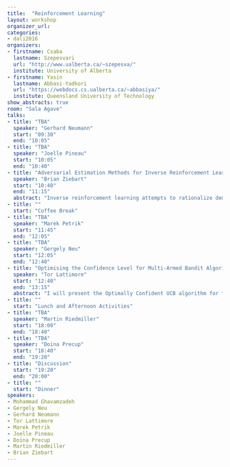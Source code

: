 ```yaml
---
title:  "Reinforcement Learning"
layout: workshop
organizer_url: 
categories:
- dali2016
organizers:
- firstname: Csaba
  lastname: Szepesvari
  url: "http://www.ualberta.ca/~szepesva/"
  institute: University of Alberta
- firstname: Yasin 
  lastname: Abbasi-Yadkori
  url: "https://webdocs.cs.ualberta.ca/~abbasiya/"
  institute: Queensland University of Technology
show_abstracts: true
room: "Sala Agave"
talks:
- title: "TBA"
  speaker: "Gerhard Neumann"
  start: "09:30"
  end: "10:05"
- title: "TBA"
  speaker: "Joelle Pineau"
  start: "10:05"
  end: "10:40"
- title: "Adversarial Estimation Methods for Inverse Reinforcement Learning"
  speaker: "Brian Ziebart"
  start: "10:40"
  end: "11:15"
  abstract: "Inverse reinforcement learning attempts to rationalize demonstrated behavior by estimating a reward or cost function that makes observed decision sequences optimal. Unfortunately, this problem is ill-posed in its basic form, admitting only degenerate solutions when learning from noisy data. We present a general framework using adversarial statistical estimation methods to resolve this problem. Maximum entropy inverse optimal control is a special case linking robust causal log loss minimization to a relaxation of the Bellman equation for optimal control. We investigate other loss functions within this adversarial framework to allow better inductive alignment with performance measures and imitation learning settings of practical interest. This is joint work with Xiangli Chen, Mathew Monfort, and Peter Carr."
- title: ""
  start: "Coffee Break"
- title: "TBA"
  speaker: "Marek Petrik"
  start: "11:45"
  end: "12:05"
- title: "TBA"
  speaker: "Gergely Neu"
  start: "12:05"
  end: "12:40"
- title: "Optimising the Confidence Level for Multi-Armed Bandit Algorithms"
  speaker: "Tor Lattimore"
  start: "12:40"
  end: "13:15"
  abstract: "I will present the Optimally Confident UCB algorithm for finite-armed bandits. The new algorithm is simple, efficient, empirically superb and comes with the strongest available theoretical guarantees for the subgaussian noise model. The main idea is that the confidence level should depend on the unknown risk of choosing a sub-optimal arm linearly often. Other algorithms are either too conservative (UCB) or not conservative enough (MOSS). The technical report may be found at http://arxiv.org/abs/1507.07880."
- title: ""
  start: "Lunch and Afternoon Activities"
- title: "TBA"
  speaker: "Martin Riedmiller"
  start: "18:00"
  end: "18:40"
- title: "TBA"
  speaker: "Doina Precup"
  start: "18:40"
  end: "19:20"
- title: "Discussion"
  start: "19:20"
  end: "20:00"
- title: ""
  start: "Dinner"
speakers:
- Mohammad Ghavamzadeh
- Gergely Neu
- Gerhard Neumann
- Tor Lattimore
- Marek Petrik
- Joelle Pineau
- Doina Precup
- Martin Riedmiller
- Brian Ziebart
---
```

